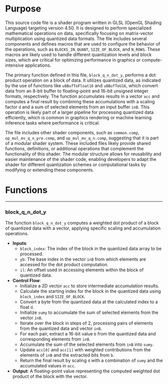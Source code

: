 # Purpose
This source code file is a shader program written in GLSL (OpenGL Shading Language) targeting version 4.50. It is designed to perform specialized mathematical operations on data, specifically focusing on matrix-vector multiplication using quantized data formats. The file includes several components and defines macros that are used to configure the behavior of the operations, such as `BLOCKS_IN_QUANT`, `SIZE_OF_BLOCK`, and `N_ROWS`. These macros are likely used to handle different quantization levels and block sizes, which are critical for optimizing performance in graphics or compute-intensive applications.

The primary function defined in this file, `block_q_n_dot_y`, performs a dot product operation on a block of data. It utilizes quantized data, as indicated by the use of functions like `u8BufToFloat16` and `u8BufToU16`, which convert data from an 8-bit buffer to floating-point and 16-bit unsigned integer formats, respectively. The function accumulates results in a vector `acc` and computes a final result by combining these accumulations with a scaling factor `d` and a sum of selected elements from an input buffer `inB`. This operation is likely part of a larger pipeline for processing quantized data efficiently, which is common in graphics rendering or machine learning inference tasks where performance is critical.

The file includes other shader components, such as `common.comp`, `op_mul_mv_q_n_pre.comp`, and `op_mul_mv_q_n.comp`, suggesting that it is part of a modular shader system. These included files likely provide shared functions, definitions, or additional operations that complement the functionality of this shader. The modular structure allows for reusability and easier maintenance of the shader code, enabling developers to adapt the shader for different quantization schemes or computational tasks by modifying or extending these components.
# Functions

---
### block\_q\_n\_dot\_y
The function `block_q_n_dot_y` computes a weighted dot product of a block of quantized data with a vector, applying specific scaling and accumulation operations.
- **Inputs**:
    - `block_index`: The index of the block in the quantized data array to be processed.
    - `yb`: The base index in the vector `inB` from which elements are accessed for the dot product computation.
    - `il`: An offset used in accessing elements within the block of quantized data.
- **Control Flow**:
    - Initialize a 2D vector `acc` to store intermediate accumulation results.
    - Calculate the starting index for the block in the quantized data using `block_index` and `SIZE_OF_BLOCK`.
    - Convert a byte from the quantized data at the calculated index to a float `d`.
    - Initialize `sumy` to accumulate the sum of selected elements from the vector `inB`.
    - Iterate over the block in steps of 2, processing pairs of elements from the quantized data and vector `inB`.
    - For each pair, extract a 16-bit value `b` from the quantized data and corresponding elements from `inB`.
    - Accumulate the sum of the selected elements from `inB` into `sumy`.
    - Update `acc[0]` and `acc[1]` with weighted contributions from the elements of `inB` and the extracted bits from `b`.
    - Return the final result by scaling `d` with a combination of `sumy` and the accumulated values in `acc`.
- **Output**: A floating-point value representing the computed weighted dot product of the block with the vector.


